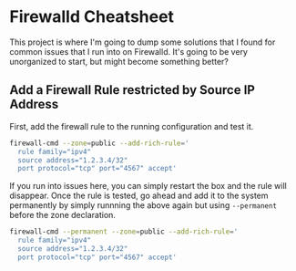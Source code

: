 # Firewalld Cheatsheet

This project is where I'm going to dump some solutions that I found for common issues that I run into on Firewalld. It's going to be very unorganized to start, but might become something better?

## Add a Firewall Rule restricted by Source IP Address

First, add the firewall rule to the running configuration and test it.

```bash
firewall-cmd --zone=public --add-rich-rule='
  rule family="ipv4"
  source address="1.2.3.4/32"
  port protocol="tcp" port="4567" accept'
```

If you run into issues here, you can simply restart the box and the rule will disappear. Once the rule is tested, go ahead and add it to the system permanently by simply runnning the above again but using `--permanent` before the zone declaration.

```bash
firewall-cmd --permanent --zone=public --add-rich-rule='
  rule family="ipv4"
  source address="1.2.3.4/32"
  port protocol="tcp" port="4567" accept'
```
